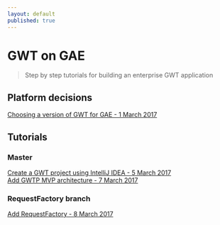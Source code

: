 ```yaml
---
layout: default
published: true
---
```


# [](#header-1)GWT on GAE 

> Step by step tutorials for building an enterprise GWT application   
    
  
## [](#header-2)Platform decisions  
[Choosing a version of GWT for GAE - 1 March 2017](which-gwt-on-gae)  

## [](#header-2)Tutorials  
### [](#header-3)Master 
[Create a GWT project using IntelliJ IDEA - 5 March 2017](intelliJ-basic-project)  
[Add GWTP MVP architecture - 7 March 2017](add-gwtp-mvp-architecture)  

### [](#header-3)RequestFactory branch 
[Add RequestFactory - 8 March 2017](add-rf-guice)
